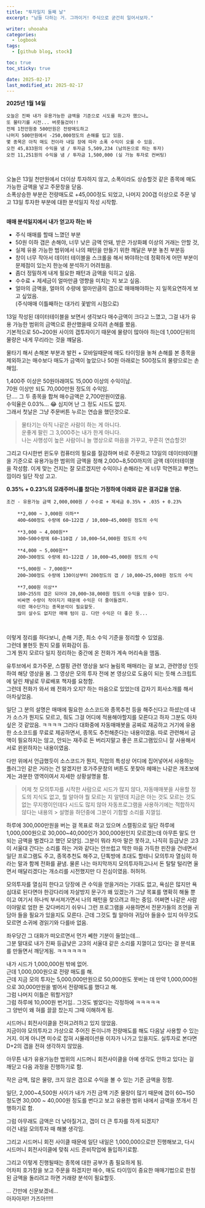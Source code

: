 ```yaml
---
title: "투자일지 둘째 날"
excerpt: "남들 다하는 거. 그까이거! 주식으로 굳건히 일어서보자."

writer: uhooaha
categories:
  - logbook
tags:
  - [github blog, stock]

toc: true
toc_sticky: true

date: 2025-02-17
last_modified_at: 2025-02-17
---
```





  **2025년 1월 14일**      
  ```
  오늘은 진짜 내가 유용가능한 금액을 기준으로 시도를 하고자 했으나…     
  또 물타기를 시전... 버릇들겄어!!     
  전체 1천만원중 500만원은 전량매도하고     
  나머지 500만원에서 -250,000정도의 손해를 입고 있음.    
  몇 종목은 아직 매도 전이라 내일 장에 따라 소폭 수익이 오를 수 있음.     
  오전 45,833원의 수익을 냄 / 투자금 5,509,234 (남의돈으로 하는 투자)     
  오전 11,251원의 수익을 냄 / 투자금 1,500,000 (실 가능 투자로 컨버팅)     
  ```      

<br>
        
오늘은 13일 천만원에서 더이상 투자하지 않고, 소폭이라도 상승할것 같은 종목에 매도 가능한 금액을 넣고 주문창을 닫음.     
소폭상승한 부분은 전량매도로 +45,000정도 되었고, 나머지 200갭 이상으로 주문 넣고 13일 투자한 부분에 대한 분석일지 작성 시작함.     
<br>

**매매 분석일지에서 내가 얻고자 하는 바**    

- 주식 매매를 할때 느꼈던 부분     
- 50원 이하 갭은 손해야, 너무 낮은 금액 안돼, 받은 가상화폐 이상의 거래는 안할 것,     
- 실제 유용 가능한 범위에서 나의 패턴을 만들기 위한 깨달은 부분 놓친 부분등     
- 창이 너무 작아서 데이터 테이블을 스크롤을 해서 봐야하는데 정확하게 어떤 부분이 문제점이 있는지 한눈에 분석하기 어려웠음.    
- 좀더 정밀하게 내게 필요한 패턴과 금액을 익히고 싶음.     
- 수수료 + 제세금이 얼마만큼 영향을 미치는 지 보고 싶음.   
- 얼마의 금액을, 얼마의 수량에 얼마만큼의 갭으로 매매해야하는 지 일목요연하게 보고 싶었음.    
(주식매매 이틀째하는 대가리 꽃밭의 시점으로)


13일 작성된 데이터테이블을 보면서 생각보다 매수금액이 크다고 느꼈고, 그걸 내가 유용 가능한 범위의 금액으로 환산했을때 오히려 손해를 봤음.    
기본적으로 50~200원 사이의 갭투자이기 때문에 물량이 많아야 하는데 1,000단위의 물량은 내게 무리라는 것을 꺠달음.     

물타기 해서 손해본 부분과 발컨 + 모바일때문에 매도 타이밍을 놓쳐 손해를 본 종목을 제외하고는 매수보다 매도가 금액이 높았으나 50원 아래로는 500정도의 물량으로는 손해임.     

1,400주 이상은 50원아래여도 15,000 이상의 수익이남.     
70원 이상만 되도 70,000만원 정도의 수익임.    
단…. 그 두 종목을 합쳐 매수금액은 2,700만원이였음.    
수익율은 0.03%... :joy: 심지어 난 그 정도 시드도 없지.    
그래서 첫날은 그냥 주문버튼 누르는 연습을 했던것으로.          

> 물타기는 아직 나같은 사람이 하는 게 아니다.    
> 운좋게 팔린 그 3,000주는 내가 한게 아니다.    
> 나는 사행성이 높은 사람이니 늘 명상으로 마음을 가꾸고, 꾸준히 연습할것!

그리고 다시한번 윈도우 컴퓨터의 필요를 절감하며 바로 주문하고 13일의 데이터테이블을 기준으로 유용가능한 범위의 금액을 정해 2,000~8,500까지의 금액 데이터테이블을 작성함. 이게 맞는 건지는 잘 모르겠지만 수익이나 손해라는 게 너무 막연하고 뿌연느낌이라 일단 작성 고고.    

**0.35% + 0.23%의 모래주머니를 찼다는 가정하에 아래와 같은 결과값을 얻음.**     

```
조건 - 유용가능 금액 2,000,000원 / 수수료 + 제세금 0.35% + .035 + 0.23%      

    **2,000 ~ 3,000원 이하**     
    400~600정도 수량에 60~122갭 / 10,000~45,000원 정도의 수익       

    **3,000 ~ 4,000원**     
    300~500수량에 60~110갭 / 10,000~54,000원 정도의 수익   

    **4,000 ~ 5,000원**     
    200~300정도 수량에 81~122갭 / 10,000~45,000원 정도의 수익      

    **5,000원 ~ 7,000원**     
    200~300정도 수량에 130이상부터 200정도의 갭 / 10,000~25,000원 정도의 수익      

    **7,000원 이상**      
    180~255의 갭은 되어야 20,000~38,000원 정도의 수익을 얻을수 있다.     
    비싸면 수량이 작아지기 때문에 수익은 더 줄어들겠지.     
    이런 매수단가는 종목분석이 필요할듯.   
    많이 살수도 없지만 매매 텀이 김. 다만 수익은 더 좋은 듯...

```

<br>   

이렇게 정리를 하다보니, 손해 기준, 최소 수익 기준을 정리할 수 있었음.     
그런데 불현듯 뭔지 모를 위화감이 듬.    
그게 뭔지 모르다 일지 정리하는 중간에 온 전화가 계속 머리속을 맴돔.     

유투브에서 호가주문, 스캘핑 관련 영상을 보다 눌림목 매매라는 걸 보고, 관련영상 인듯하여 해당 영상을 봄. 그 영상은 모의 투자 전에 본 영상으로 도움이 되는 듯해 스크립트에 달린 채널로 무료배포 책자를 요청함.       
그런데 전화가 와서 왜 전화가 오지? 하는 마음으로 있었는데 갑자기 회사소개를 해서 아차싶었음.     

일단 그 분의 설명은 매매에 필요한 소스코드와 종목추천 등을 해주신다고 하셨는데 내가 소스가 뭔지도 모르고, 줘도 그걸 어디에 적용해야할지를 모른다고 하자 그분도 아차 싶은 것 같았음. ㅋㅋㅋㅋ 그러다 대화중에 자동매매봇을 공짜로 재공하고 거기에 유용한 소소코드를 무료로 제공하면서, 종목도 추천해준다는 내용이였음. 따로 관련해서 금액이 필요하지는 않고, 안되는 재주로 돈 버리지말고 좋은 프로그램있으니 잘 사용해서 서로 윈윈하자는 내용이였음.       


다만 위에서 언급했듯이 소스코드가 뭔지, 직업의 특성상 어디에 집어넣어서 사용하는 플러그인 같은 거라는 건 알겠지만 호가주문창의 버튼도 못찾아 헤매는 나같은 개초보에게는 과분한 영역이여서 자세한 상황설명을 함.     

> 어제 첫 모의투자를 시작한 사람으로 시드가 많지 않다, 자동매매봇을 사용할 정도의 지식도 없고, 뭘 알아야 뭘 모르는 지 알텐데 지금은 아는 것도 모르는 것도 없는 무지랭이인데다 시드도 많지 않아 자동프로그램을 사용하기에는 적합하지 않다는 내용의 > 설명을 하던중에 그분이 기함할 소리를 지껄임.    


하루에 300,000만원을 버는 걸 목표로 하고 있으며 스캘핑으로 일단 하루에 1,000,000원으로 30,000~40,000인가 300,000원인지 모르겠는데 아무튼 말도 안되는 금액을 벌겠다고 했던 모양임. 그분이 뭐라 차마 말은 못하고, 나직히 등급낮은 고3이 서울대 간다는 소리를 하는 거와 같다는 안쓰럽고 딱한 마음 가득한 핀잔을 건네면서 일단 프로그램도 주고, 종목추천도 해주고, 단톡방에 초대도 할테니 모의투자 열심히 하라는 말과 함께 전화를 끝냄. 물론 나는 마지막까지 모의투자하고나서 돈 탈탈 털리면 울면서 매달리겠다는 개소리를 시전했지만 다 진심이였음. 허허허.     

모의투자를 열심히 한다고 당장에 큰 수익을 얻을거라는 기대도 없고, 욕심은 많지만 욕심대로 된다면야 한강다리에 자살방지 문구가 왜 있겠는가 그냥 목표를 명확히 해둘 뿐이고 여기서 하나씩 부서져가면서 나의 패턴을 찾으려고 하는 중임. 어쩌면 나같은 사람이야말로 엄한 돈 갖다버리기 쉬우니 그런 프로그램을 사용하면서 전문가들의 조언을 귀담아 들을 필요가 있을지도 모른다. 근데 그것도 뭘 알아야 귀담아 들을수 있지 아무것도 모르면 소귀에 경읽기와 다를바 없음.     

좌우당간 그 대화가 떠오르면서 먼가 쎼한 기분이 들었는데…    
그분 말대로 내가 진짜 등급낮은 고3의 서울대 같은 소리를 지껄이고 있다는 걸 분석표를 만들면서 깨닫게됨. ㅋㅋㅋㅋㅋㅋ    


내가 시드가 1,000,000원 밖에 없어.     
근데 1,000,000원으로 전량 매도를 해.      
근데 지금 모의 투자는 5,000,000만원으로 50,000원도 못버는 데 만약 1,000,000원으로 30,000만원을 벌어서 전량매도를 했다고 해.      
그럼 나머지 이틀은 뭐할거임?    
그럼 하루에 10,000원 번거임.. 그것도 벌었다는 각정하에 ㅋㅋㅋㅋㅋ     
그 양반이 왜 혀를 끌끌 찼는지 그때 이해하게 됨.     

시드머니 회전사이클을 전혀고려하고 있지 않았음.     
지금이야 모의투자고 가상으로 주어진 돈이니까 전량매도를 해도 다음날 사용할 수 있는 거지. 이게 아니면 미수로 잡혀 시뮬레이션용 이자가 나가고 있을지도. 실투자로 본다면 D+2의 갭을 전혀 생각하지 않았음.     

아무튼 내가 유용가능한 범위의 시드머니 회전사이클을 아예 생각도 안하고 있다는 걸 깨닫고 다음 과정을 진행하기로 함.     


작은 금액, 많은 물량, 크지 않은 갭으로 수익을 볼 수 있는 기준 금액을 정함.     

일단, 2,000~4,500원 사이가 내가 가진 금액 기준 물량이 많기 때문에 갭이 60~150 정도면 30,000 ~ 40,000원 정도를 번다고 보고 유용한 범위 내에서 금액을 쪼개서 진행하기로 함.     

그럼 아무래도 금액은 더 낮아질거고, 갭이 더 큰 투자를 하게 되겠지?     
이건 내일 모의투자 때 해볼 생각임.      

그리고 시드머니 회전 사이클 때문에 일단 내일은 1,000,000으로만 진행해보고, 다시 시드머니 회전사이클에 맞춰 시드 준비작업에 돌입하기로함.     

그리고 이렇게 진행될때는 종목에 대한 공부가 좀 필요하게 됨.     
어차피 호가창을 보고 주문을 하겠지만 매수, 매도 타이밍이 중요한 매매기법으로 한정된 금액을 돌리려고 하면 거래량 분석이 필요할듯.      

… 간만에 신문보겠네…     
아자아자!! 가즈아!!!!!     

